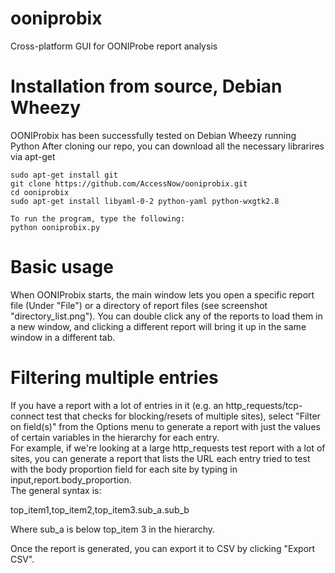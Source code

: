 ooniprobix
==========

Cross-platform GUI for OONIProbe report analysis


Installation from source, Debian Wheezy
=======================================

OONIProbix has been successfully tested on Debian Wheezy running Python 
After cloning our repo, you can download all the necessary librarires via apt-get 

~~~
sudo apt-get install git
git clone https://github.com/AccessNow/ooniprobix.git
cd ooniprobix
sudo apt-get install libyaml-0-2 python-yaml python-wxgtk2.8

To run the program, type the following:
python ooniprobix.py
~~~


Basic usage
===========

When OONIProbix starts, the main window lets you open a specific 
report file (Under "File") or a directory of report files (see screenshot 
"directory_list.png").  You can double click any of the reports to load 
them in a new window, and clicking a different report will bring it up in 
the same window in a different tab.  


Filtering multiple entries
==========================

If you have a report with a lot of entries in it (e.g. an http_requests/tcp-connect test 
that checks for blocking/resets of multiple sites), select "Filter on field(s)" from the Options menu to generate a report with just 
the values of certain variables in the hierarchy for each entry.  
For example, if we're looking at a large http_requests test report with a 
lot of sites, you can generate a report that lists the URL each entry 
tried to test with the body proportion field for each site by typing in input,report.body_proportion.  
The general syntax is:

top_item1,top_item2,top_item3.sub_a.sub_b

Where sub_a is below top_item 3 in the hierarchy.

Once the report is generated, you can export it to CSV by clicking "Export CSV".


